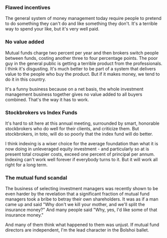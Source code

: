 ### Flawed incentives
The general system of money management today require people to pretend to do something they can't do and like something they don't. It's a terrible way to spend your like, but it's very well paid.

### No value added
Mutual funds charge two percent per year and then brokers switch people between funds, costing another three to four percentage points. The poor guy in the general public is getting a terrible product from the professionals. I think it's disgusting. It's much better to be part of a system that delivers value to the people who buy the product. But if it makes money, we tend to do it in this country.

It's a funny business because on a net basis, the whole investment management business together gives no value added to all buyers combined. That's the way it has to work.

### Stockbrokers vs Index Funds
It's hard to sit here at this annual meeting, surrounded by smart, honorable stockbrokers who do well for their clients, and criticize them. But stockbrokers, in toto, will do so poorly that the index fund will do better.

I think indexing is a wiser choice for the average foundation than what it is now doing in unleveraged equity investment - and particularly so at is present total croupier costs, exceed one percent of principal per annum. Indexing can't work well forever if everybody turns to it. But it will work all right for a long term.

### The mutual fund scandal
The business of selecting investment managers was recently shown to be even harder by the revelation that a significant fraction of mutual fund managers took a bribe to betray their own shareholders. 
It was as if a man came up and said "Why don't we kill your mother, and we'll split the insurance money?" And many people said "Why, yes, I'd like some of that insurance money."

And many of them think what happened to them was unjust. 
If mutual fund directors are independent, I'm the lead character in the Bolshoi ballet.